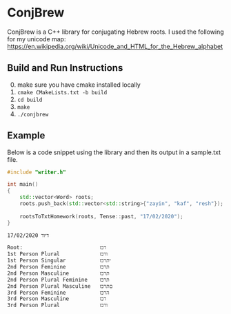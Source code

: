 # ConjBrew

ConjBrew is a C++ library for conjugating Hebrew roots. I used the following for my unicode map: https://en.wikipedia.org/wiki/Unicode_and_HTML_for_the_Hebrew_alphabet

## Build and Run Instructions

0. make sure you have cmake installed locally
1. `cmake CMakeLists.txt -b build`
2. `cd build`
3. `make`
4. `./conjbrew`

## Example

Below is a code snippet using the library and then its output in a sample.txt file.

```cpp
#include "writer.h"

int main()
{
    std::vector<Word> roots;
    roots.push_back(std::vector<std::string>{"zayin", "kaf", "resh"});
    
    rootsToTxtHomework(roots, Tense::past, "17/02/2020");
}
```

```bash
דיוד 17/02/2020

Root:                         רכז
1st Person Plural             ורכז
1st Person Singular           יתרכז
2nd Person Feminine           תרכז
2nd Person Masculine          תרכז
2nd Person Plural Feminine    תרכז
2nd Person Plural Masculine   םתרכז
3rd Person Feminine           הרכז
3rd Person Masculine          רכז
3rd Person Plural             ורכז
```

